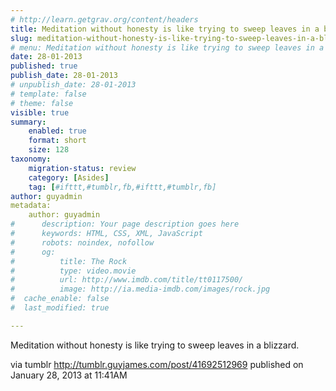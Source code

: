 ```yaml
---
# http://learn.getgrav.org/content/headers
title: Meditation without honesty is like trying to sweep leaves in a blizzard.
slug: meditation-without-honesty-is-like-trying-to-sweep-leaves-in-a-blizzard
# menu: Meditation without honesty is like trying to sweep leaves in a blizzard.
date: 28-01-2013
published: true
publish_date: 28-01-2013
# unpublish_date: 28-01-2013
# template: false
# theme: false
visible: true
summary:
    enabled: true
    format: short
    size: 128
taxonomy:
    migration-status: review
    category: [Asides]
    tag: [#ifttt,#tumblr,fb,#ifttt,#tumblr,fb]
author: guyadmin
metadata:
    author: guyadmin
#      description: Your page description goes here
#      keywords: HTML, CSS, XML, JavaScript
#      robots: noindex, nofollow
#      og:
#          title: The Rock
#          type: video.movie
#          url: http://www.imdb.com/title/tt0117500/
#          image: http://ia.media-imdb.com/images/rock.jpg
#  cache_enable: false
#  last_modified: true

---
```


Meditation without honesty is like trying to sweep leaves in a blizzard.

via tumblr http://tumblr.guyjames.com/post/41692512969 published on January 28, 2013 at 11:41AM